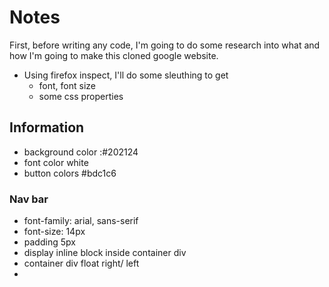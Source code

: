 # Notes

First, before writing any code, I'm going to do some research into what and how I'm going to make this cloned google website.

- Using firefox inspect, I'll do some sleuthing to get
  - font, font size
  - some css properties

## Information

- background color :#202124
- font color white
- button colors #bdc1c6

### Nav bar

- font-family: arial, sans-serif
- font-size: 14px
- padding 5px
- display inline block inside container div
- container div float right/ left
-
